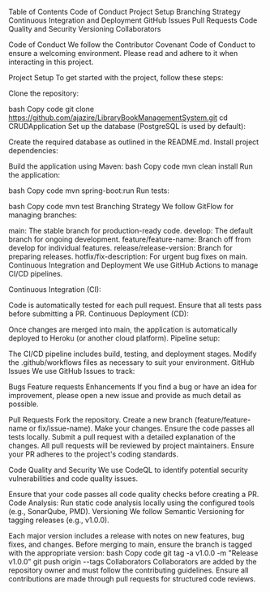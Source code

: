 Table of Contents
Code of Conduct
Project Setup
Branching Strategy
Continuous Integration and Deployment
GitHub Issues
Pull Requests
Code Quality and Security
Versioning
Collaborators


Code of Conduct
We follow the Contributor Covenant Code of Conduct to ensure a welcoming environment. Please read and adhere to it when interacting in this project.

Project Setup
To get started with the project, follow these steps:

Clone the repository:

bash
Copy code
git clone https://github.com/ajazire/LibraryBookManagementSystem.git
cd CRUDApplication
Set up the database (PostgreSQL is used by default):

Create the required database as outlined in the README.md.
Install project dependencies:

Build the application using Maven:
bash
Copy code
mvn clean install
Run the application:

bash
Copy code
mvn spring-boot:run
Run tests:

bash
Copy code
mvn test
Branching Strategy
We follow GitFlow for managing branches:

main: The stable branch for production-ready code.
develop: The default branch for ongoing development.
feature/feature-name: Branch off from develop for individual features.
release/release-version: Branch for preparing releases.
hotfix/fix-description: For urgent bug fixes on main.
Continuous Integration and Deployment
We use GitHub Actions to manage CI/CD pipelines.

Continuous Integration (CI):

Code is automatically tested for each pull request. Ensure that all tests pass before submitting a PR.
Continuous Deployment (CD):

Once changes are merged into main, the application is automatically deployed to Heroku (or another cloud platform).
Pipeline setup:

The CI/CD pipeline includes build, testing, and deployment stages. Modify the .github/workflows files as necessary to suit your environment.
GitHub Issues
We use GitHub Issues to track:

Bugs
Feature requests
Enhancements
If you find a bug or have an idea for improvement, please open a new issue and provide as much detail as possible.

Pull Requests
Fork the repository.
Create a new branch (feature/feature-name or fix/issue-name).
Make your changes.
Ensure the code passes all tests locally.
Submit a pull request with a detailed explanation of the changes.
All pull requests will be reviewed by project maintainers. Ensure your PR adheres to the project's coding standards.

Code Quality and Security
We use CodeQL to identify potential security vulnerabilities and code quality issues.

Ensure that your code passes all code quality checks before creating a PR.
Code Analysis: Run static code analysis locally using the configured tools (e.g., SonarQube, PMD).
Versioning
We follow Semantic Versioning for tagging releases (e.g., v1.0.0).

Each major version includes a release with notes on new features, bug fixes, and changes.
Before merging to main, ensure the branch is tagged with the appropriate version:
bash
Copy code
git tag -a v1.0.0 -m "Release v1.0.0"
git push origin --tags
Collaborators
Collaborators are added by the repository owner and must follow the contributing guidelines.
Ensure all contributions are made through pull requests for structured code reviews.
